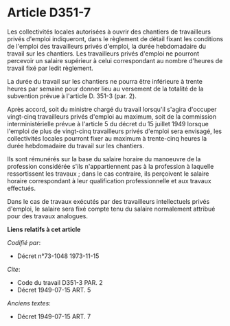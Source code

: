 # Article D351-7

Les collectivités locales autorisées à ouvrir des chantiers de travailleurs privés d'emploi indiqueront, dans le règlement de
détail fixant les conditions de l'emploi des travailleurs privés d'emploi, la durée hebdomadaire du travail sur les
chantiers. Les travailleurs privés d'emploi ne pourront percevoir un salaire supérieur à celui correspondant au nombre
d'heures de travail fixé par ledit règlement.

La durée du travail sur les chantiers ne pourra être inférieure à trente heures par semaine pour donner lieu au versement de
la totalité de la subvention prévue à l'article D. 351-3 (par. 2).

Après accord, soit du ministre chargé du travail lorsqu'il s'agira d'occuper vingt-cinq travailleurs privés d'emploi au
maximum, soit de la commission interministérielle prévue à l'article 5 du décret du 15 juillet 1949 lorsque l'emploi de plus
de vingt-cinq travailleurs privés d'emploi sera envisagé, les collectivités locales pourront fixer au maximum à trente-cinq
heures la durée hebdomadaire du travail sur les chantiers.

Ils sont rémunérés sur la base du salaire horaire du manoeuvre de la profession considérée s'ils n'appartiennent pas à la
profession à laquelle ressortissent les travaux ; dans le cas contraire, ils perçoivent le salaire horaire correspondant à
leur qualification professionnelle et aux travaux effectués.

Dans le cas de travaux exécutés par des travailleurs intellectuels privés d'emploi, le salaire sera fixé compte tenu du
salaire normalement attribué pour des travaux analogues.

**Liens relatifs à cet article**

_Codifié par_:

  - Décret n°73-1048 1973-11-15

_Cite_:

  - Code du travail D351-3 PAR. 2
  - Décret  1949-07-15 ART. 5

_Anciens textes_:

  - Décret  1949-07-15 ART. 7
